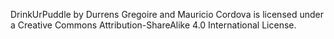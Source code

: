 DrinkUrPuddle by Durrens Gregoire and Mauricio Cordova is licensed under a Creative Commons Attribution-ShareAlike 4.0 International License.
